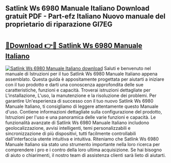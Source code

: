 ## Satlink Ws 6980 Manuale Italiano Download gratuit PDF - Part-efz Italiano Nuovo manuale del proprietario di riparazione GI7EG

# <h2><a href="http://dfe4a6.blite.top/?on=Satlink+Ws+6980+Manuale+Italiano">🔗Download 👉🔴 Satlink Ws 6980 Manuale Italiano</a></h2>

[![Satlink Ws 6980 Manuale Italiano download](https://i.imgur.com/lujVjoI.png)](http://dfe4a6.blite.top/?on=Satlink+Ws+6980+Manuale+Italiano)
Saluti e benvenuto nel manuale di Istruzioni per il tuo Satlink Ws 6980 Manuale Italiano appena assemblato. Questa guida è appositamente progettata per aiutarti a iniziare con il tuo prodotto e darti una conoscenza approfondita delle sue caratteristiche, funzioni e capacità. Troverai istruzioni dettagliate per L'installazione, L'uso, la manutenzione e la risoluzione dei problemi. Per garantire Un'esperienza di successo con il tuo nuovo Satlink Ws 6980 Manuale Italiano, ti consigliamo di leggere attentamente questo Manuale d'uso. Contiene informazioni dettagliate sulla configurazione del prodotto, Istruzioni per l'uso e una panoramica delle varie funzioni e capacità. Le funzionalità avanzate di Satlink Ws 6980 Manuale Italiano includono geolocalizzazione, avvisi intelligenti, temi personalizzabili e sincronizzazione di più dispositivi, tutti facilmente controllabili dall'interfaccia utente intuitiva e intuitiva. Riteniamo che Satlink Ws 6980 Manuale Italiano sia stato uno strumento importante nella loro ricerca per comprendere i pro e i contro della loro ultima acquisizione. Se hai bisogno di aiuto o chiarimenti, il nostro team di assistenza clienti sarà lieto di aiutarti.
